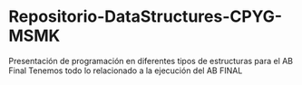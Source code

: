 # Repositorio-DataStructures-CPYG-MSMK
Presentación de programación en diferentes tipos de estructuras para el AB Final
Tenemos todo lo relacionado a la ejecución del AB FINAL
